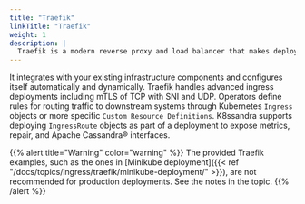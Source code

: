 ```yaml
---
title: "Traefik"
linkTitle: "Traefik"
weight: 1
description: |
  Traefik is a modern reverse proxy and load balancer that makes deploying microservices easy.
---
```


It integrates with your existing infrastructure components and configures itself automatically and dynamically. Traefik handles advanced ingress deployments including mTLS of TCP with SNI and UDP. Operators define rules for routing traffic to downstream systems through Kubernetes `Ingress` objects or more specific `Custom Resource Definitions`. K8ssandra supports deploying `IngressRoute` objects as part of a deployment to expose metrics, repair, and Apache Cassandra® interfaces.

{{% alert title="Warning" color="warning" %}}
The provided Traefik examples, such as the ones in [Minikube deployment]({{< ref "/docs/topics/ingress/traefik/minikube-deployment/" >}}), are not recommended for production deployments. See the notes in the topic.
{{% /alert %}}
